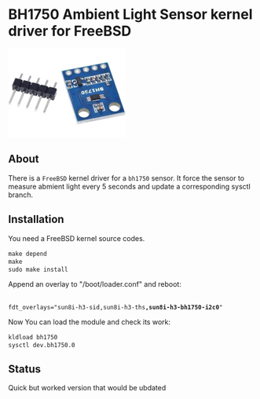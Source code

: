 # BH1750 Ambient Light Sensor kernel driver for FreeBSD

![BH1750](/bh1750_sensor.jpeg?raw=true "BH1750 Ambient Light sensor")

## About

There is a `FreeBSD` kernel driver for a `bh1750` sensor.
It force the sensor to measure abmient light every 5 seconds and update
a corresponding sysctl branch.

## Installation

You need a FreeBSD kernel source codes.
```
make depend
make
sudo make install
```
Append an overlay to "/boot/loader.conf" and reboot:
<pre><code>
fdt_overlays="sun8i-h3-sid,sun8i-h3-ths<b>,sun8i-h3-bh1750-i2c0</b>"
</code></pre>

Now You can load the module and check its work:
```
kldload bh1750
sysctl dev.bh1750.0
```

## Status

Quick but worked version that would be ubdated